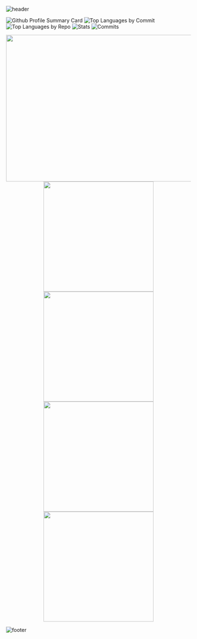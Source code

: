
![header](https://capsule-render.vercel.app/api?type=waving&color=gradient&height=180&section=header&text=Gregory%20Redos&fontSize=90&animation=scaleIn&desc=Student%20at%20Makers%20Academy&descAlignY=75&descAlign=72)


![Github Profile Summary Card](http://github-profile-summary-cards.vercel.app/api/cards/profile-details?username=G-Redos&theme=2077)
![Top Languages by Commit](http://github-profile-summary-cards.vercel.app/api/cards/most-commit-language?username=G-Redos&theme=2077)
![Top Languages by Repo](http://github-profile-summary-cards.vercel.app/api/cards/repos-per-language?username=G-Redos&theme=2077) 
![Stats](http://github-profile-summary-cards.vercel.app/api/cards/stats?username=G-Redos&theme=2077)
![Commits](http://github-profile-summary-cards.vercel.app/api/cards/productive-time?username=G-Redos&theme=2077&gmtOffset=1)




<img height="400px" width="934px" Align="center" src="http://github-profile-summary-cards.vercel.app/api/cards/profile-details?username=G-Redos&theme=github"/>

<div Align="center">
<img height="300px" width="300px" src="http://github-profile-summary-cards.vercel.app/api/cards/most-commit-language?username=G-Redos&theme=github"/>
<img height="300em" width="300em" src="http://github-profile-summary-cards.vercel.app/api/cards/repos-per-language?username=G-Redos&theme=github"/>
<img height="300em" width="300em" src="http://github-profile-summary-cards.vercel.app/api/cards/stats?username=G-Redos&theme=github"/>
<img height="300em" width="300em" src="http://github-profile-summary-cards.vercel.app/api/cards/productive-time?username=G-Redos&theme=github&gmtOffset=1"/>
</div>

<!-- # Reach me -->

![footer](https://capsule-render.vercel.app/api?type=waving&color=gradient&height=80&section=footer)